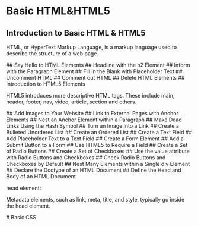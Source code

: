 # Basic HTML&HTML5 <p></p>
## Introduction to Basic HTML & HTML5
<p> HTML, or HyperText Markup Language, is a markup language used to describe the structure of a web page. </p>
## Say Hello to HTML Elements
## Headline with the h2 Element
## Inform with the Paragraph Element
## Fill in the Blank with Placeholder Text
## Uncomment HTML
## Comment out HTML
## Delete HTML Elements
## Introduction to HTML5 Elements
<p>HTML5 introduces more descriptive HTML tags. These include main, header, footer, nav, video, article, section and others.</p>
## Add Images to Your Website
## Link to External Pages with Anchor Elements
## Nest an Anchor Element within a Paragraph
## Make Dead Links Using the Hash Symbol
## Turn an Image into a Link
## Create a Bulleted Unordered List
## Create an Ordered List
## Create a Text Field
## Add Placeholder Text to a Text Field
## Create a Form Element
## Add a Submit Button to a Form
## Use HTML5 to Require a Field
## Create a Set of Radio Buttons
## Create a Set of Checkboxes
## Use the value attribute with Radio Buttons and Checkboxes
## Check Radio Buttons and Checkboxes by Default
## Nest Many Elements within a Single div Element
## Declare the Doctype of an HTML Document
## Define the Head and Body of an HTML Document
<p>head element:</p>
<p>Metadata elements, such as link, meta, title, and style, typically go inside the head element.</p>
# Basic CSS
